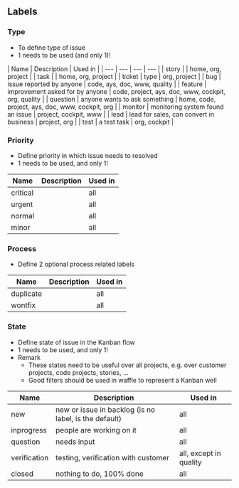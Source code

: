 ## Labels

### Type

- To define type of issue
- 1 needs to be used (and only 1)!

| Name | Description | Used in | 
| --- | --- | --- | --- |
| story |  | home, org, project | 
| task |  |  home, org, project |
| ticket | type | org, project |
| bug | issue reported by anyone | code, ays, doc, www, quality |
| feature | improvement asked for by anyone | code, project, ays, doc, www, cockpit, org, quality |
| question | anyone wants to ask something | home, code, project, ays, doc, www, cockpit, org | 
| monitor | monitoring system found an issue | project, cockpit, www |
| lead | lead for sales, can convert in business | project, org |
| test | a test task | org, cockpit |


### Priority

- Define priority in which issue needs to resolved
- 1 needs to be used, and only 1!

| Name | Description | Used in |
| --- | --- | --- |
| critical |  | all |
| urgent |  | all |
| normal |  | all |
| minor |  | all |


### Process 

- Define 2 optional process related labels

| Name | Description | Used in |
| --- | --- | --- |
| duplicate |  | all |
| wontfix |  | all |


### State

- Define state of issue in the Kanban flow
- 1 needs to be used, and only 1!
- Remark
  - These states need to be useful over all projects, e.g. over customer projects, code projects, stories, ...
  - Good filters should be used in waffle to represent a Kanban well 

| Name | Description | Used in | 
| --- | --- | --- | 
| new | new or issue in backlog (is no label, is the default)| all |
| inprogress | people are working on it | all |
| question | needs input | all |
| verification | testing, verification with customer | all, except in quality |
| closed | nothing to do, 100% done | all |




